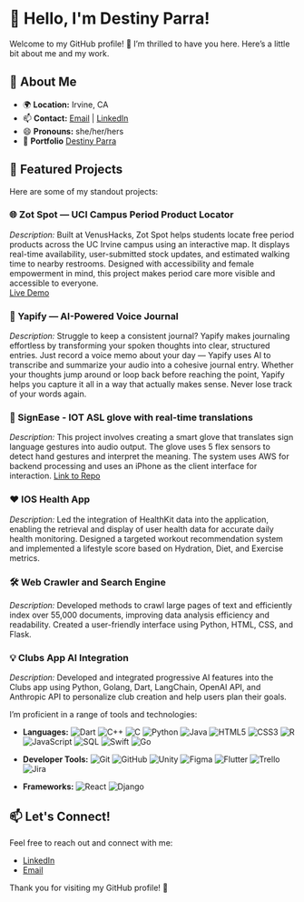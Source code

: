 # 👋 Hello, I'm Destiny Parra!

Welcome to my GitHub profile! 🌟 I’m thrilled to have you here. Here’s a little bit about me and my work.

## 🚀 About Me

- 🌍 **Location:** Irvine, CA
- 📫 **Contact:** [Email](mailto:Destinyparra@hotmail.com) | [LinkedIn](https://www.linkedin.com/in/destiny-nunez-parra/)
- 😄 **Pronouns:** she/her/hers
- 🚧 **Portfolio** [Destiny Parra](https://destinyparra.github.io/Portfolio/)

## 🌟 Featured Projects

Here are some of my standout projects:

### 🌐 Zot Spot — UCI Campus Period Product Locator  
*Description:* Built at VenusHacks, Zot Spot helps students locate free period products across the UC Irvine campus using an interactive map. It displays real-time availability, user-submitted stock updates, and estimated walking time to nearby restrooms. Designed with accessibility and female empowerment in mind, this project makes period care more visible and accessible to everyone.  
[Live Demo](https://venushacks-1.onrender.com)

### 💬 Yapify — AI-Powered Voice Journal
*Description:* Struggle to keep a consistent journal? Yapify makes journaling effortless by transforming your spoken thoughts into clear, structured entries. Just record a voice memo about your day — Yapify uses AI to transcribe and summarize your audio into a cohesive journal entry. Whether your thoughts jump around or loop back before reaching the point, Yapify helps you capture it all in a way that actually makes sense. Never lose track of your words again.

### 📱 SignEase - IOT ASL glove with real-time translations
*Description:* This project involves creating a smart glove that translates sign language gestures into audio output. The glove uses 5 flex sensors to detect hand gestures and interpret the meaning. The system uses AWS for backend processing and uses an iPhone as the client interface for interaction.
[Link to Repo](https://github.com/destinyparra/SignEase)

### ❤️ IOS Health App
*Description:* Led the integration of HealthKit data into the application, enabling the retrieval and display of user health data for accurate daily health monitoring. Designed a targeted workout recommendation system and implemented a lifestyle score based on Hydration, Diet, and Exercise metrics.

### 🛠️ Web Crawler and Search Engine
*Description:* Developed methods to crawl large pages of text and efficiently index over 55,000 documents, improving data analysis efficiency and readability. Created a user-friendly interface using Python, HTML, CSS, and Flask.

### 💡 Clubs App AI Integration
*Description:* Developed and integrated progressive AI features into the Clubs app using Python, Golang, Dart, LangChain, OpenAI API, and Anthropic API to personalize club creation and help users plan their goals.


I’m proficient in a range of tools and technologies:

- **Languages:**
  ![Dart](https://img.shields.io/badge/-Dart-0175C2?style=flat&logo=dart&logoColor=ffffff)
  ![C++](https://img.shields.io/badge/-C++-00599C?style=flat&logo=cplusplus&logoColor=ffffff)
  ![C](https://img.shields.io/badge/-C-A8B9CC?style=flat&logo=c&logoColor=ffffff)
  ![Python](https://img.shields.io/badge/-Python-3776AB?style=flat&logo=python&logoColor=ffffff)
  ![Java](https://img.shields.io/badge/-Java-007396?style=flat&logo=java&logoColor=ffffff)
  ![HTML5](https://img.shields.io/badge/-HTML5-E34F26?style=flat&logo=html5&logoColor=ffffff)
  ![CSS3](https://img.shields.io/badge/-CSS3-1572B6?style=flat&logo=css3&logoColor=ffffff)
  ![R](https://img.shields.io/badge/-R-276DC3?style=flat&logo=r&logoColor=ffffff)
  ![JavaScript](https://img.shields.io/badge/-JavaScript-F7DF1E?style=flat&logo=javascript&logoColor=000000)
  ![SQL](https://img.shields.io/badge/-SQL-003B57?style=flat&logo=sql&logoColor=ffffff)
  ![Swift](https://img.shields.io/badge/-Swift-F05138?style=flat&logo=swift&logoColor=ffffff)
  ![Go](https://img.shields.io/badge/-Golang-00ADD8?style=flat&logo=go&logoColor=ffffff)
  

- **Developer Tools:**
  ![Git](https://img.shields.io/badge/-Git-F05032?style=flat&logo=git&logoColor=ffffff)
  ![GitHub](https://img.shields.io/badge/-GitHub-181717?style=flat&logo=github&logoColor=ffffff)
  ![Unity](https://img.shields.io/badge/-Unity-000000?style=flat&logo=unity&logoColor=ffffff)
  ![Figma](https://img.shields.io/badge/-Figma-F24E1E?style=flat&logo=figma&logoColor=ffffff)
  ![Flutter](https://img.shields.io/badge/-Flutter-02569B?style=flat&logo=flutter&logoColor=ffffff)
  ![Trello](https://img.shields.io/badge/-Trello-0079BF?style=flat&logo=trello&logoColor=ffffff)
  ![Jira](https://img.shields.io/badge/-Jira-0052CC?style=flat&logo=jira&logoColor=ffffff)

- **Frameworks:** ![React](https://img.shields.io/badge/-React-61DAFB?style=flat&logo=react&logoColor=000000) ![Django](https://img.shields.io/badge/-Django-092E20?style=flat&logo=django&logoColor=ffffff)

## 📫 Let's Connect!

Feel free to reach out and connect with me:

- [LinkedIn](https://www.linkedin.com/in/destiny-nunez-parra/)
- [Email](mailto:Destinyparra@hotmail.com)

Thank you for visiting my GitHub profile! 🚀
